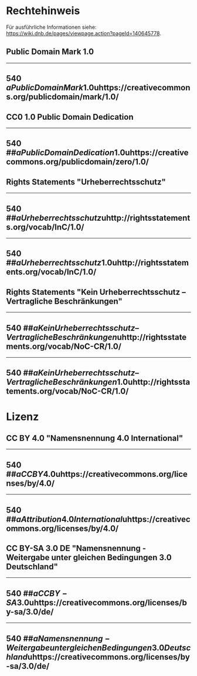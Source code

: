 # Rechtehinweis
Für ausführliche Informationen siehe: https://wiki.dnb.de/pages/viewpage.action?pageId=140645778. 

## Public Domain Mark 1.0

---
540 $aPublic Domain Mark 1.0$uhttps://creativecommons.org/publicdomain/mark/1.0/
---

## CC0 1.0 Public Domain Dedication
---
540 ##$aPublic Domain Dedication 1.0$uhttps://creativecommons.org/publicdomain/zero/1.0/
---

## Rights Statements "Urheberrechtsschutz"
---
540 ##$aUrheberrechtsschutz$uhttp://rightsstatements.org/vocab/InC/1.0/
---
---
540 ##$aUrheberrechtsschutz 1.0$uhttp://rightsstatements.org/vocab/InC/1.0/
---
## Rights Statements "Kein Urheberrechtsschutz – Vertragliche Beschränkungen"
---
540 ##$aKein Urheberrechtsschutz – Vertragliche Beschränkungen$uhttp://rightsstatements.org/vocab/NoC-CR/1.0/
---
---
540 ##$aKein Urheberrechtsschutz – Vertragliche Beschränkungen 1.0$uhttp://rightsstatements.org/vocab/NoC-CR/1.0/
---

# Lizenz
## CC BY 4.0 "Namensnennung 4.0 International"
---
540 ##$aCC BY 4.0$uhttps://creativecommons.org/licenses/by/4.0/
---
---
540 ##$aAttribution 4.0 International$uhttps://creativecommons.org/licenses/by/4.0/
---
## CC BY-SA 3.0 DE "Namensnennung - Weitergabe unter gleichen Bedingungen 3.0 Deutschland"
---
540 ##$aCC BY-SA 3.0$uhttps://creativecommons.org/licenses/by-sa/3.0/de/
---
---
540 ##$aNamensnennung - Weitergabe unter gleichen Bedingungen 3.0 Deutschland$uhttps://creativecommons.org/licenses/by-sa/3.0/de/
---

